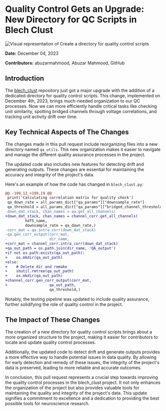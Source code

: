 # Quality Control Gets an Upgrade: New Directory for QC Scripts in Blech Clust

![Visual representation of Create a directory for quality control scripts](https://oaidalleapiprodscus.blob.core.windows.net/private/org-hj3a7zwinu5hXuZCuU2WvRFJ/user-o4AWhhARg4pLttg3dlHwlTci/img-wE08XsAk64HjddkFPXa3fRqv.png?st=2025-03-03T16%3A55%3A32Z&se=2025-03-03T18%3A55%3A32Z&sp=r&sv=2024-08-04&sr=b&rscd=inline&rsct=image/png&skoid=d505667d-d6c1-4a0a-bac7-5c84a87759f8&sktid=a48cca56-e6da-484e-a814-9c849652bcb3&skt=2025-03-03T02%3A07%3A37Z&ske=2025-03-04T02%3A07%3A37Z&sks=b&skv=2024-08-04&sig=EoMbKs58E4yDBinglE%2Ba3EDTb7CbxGDqR3AwIw%2By6Kg%3D)


**Date:** December 04, 2023

**Contributors:** abuzarmahmood, Abuzar Mahmood, GitHub

## Introduction

The [blech_clust](https://github.com/katzlabbrandeis/blech_clust) repository just got a major upgrade with the addition of a dedicated directory for quality control scripts. This change, implemented on December 4th, 2023, brings much-needed organization to our QC processes. Now we can more efficiently handle critical tasks like checking unit similarity, spotting bridged channels through voltage correlations, and tracking unit activity drift over time.

## Key Technical Aspects of The Changes

The changes made in this pull request include reorganizing files into a new directory named `qa_utils`. This new organization makes it easier to navigate and manage the different quality assurance processes in the project. 

The updated code also includes new features for detecting drift and generating outputs. These changes are essential for maintaining the accuracy and integrity of the project's data.

Here's an example of how the code has changed in `blech_clust.py`:

```diff
@@ -199,12 +199,19 @@
 print('Calculating correlation matrix for quality check')
 qa_down_rate = all_params_dict["qa_params"]["downsample_rate"]
 qa_threshold = all_params_dict["qa_params"]["bridged_channel_threshold"]
-down_dat_stack, chan_names = qa.get_all_channels(
+down_dat_stack, chan_names = channel_corr.get_all_channels(
         hdf5_name, 
         downsample_rate = qa_down_rate,)
-corr_mat = qa.intra_corr(down_dat_stack)
-qa.gen_corr_output(corr_mat, 
-                   dir_name, 
+corr_mat = channel_corr.intra_corr(down_dat_stack)
+qa_out_path = os.path.join(dir_name, 'QA_output')
+if not os.path.exists(qa_out_path):
+    os.mkdir(qa_out_path)
+else:
+    # Delete dir and remake
+    shutil.rmtree(qa_out_path)
+    os.mkdir(qa_out_path)
+channel_corr.gen_corr_output(corr_mat, 
+                   qa_out_path, 
                    qa_threshold,)
```
Notably, the testing pipeline was updated to include quality assurance, further solidifying the role of quality control in the project.

## The Impact of These Changes

The creation of a new directory for quality control scripts brings about a more organized structure to the project, making it easier for contributors to locate and update quality control processes. 

Additionally, the updated code to detect drift and generate outputs provides a more effective way to handle potential issues in data quality. By allowing for early detection and remedy of these issues, the integrity of the project's data is preserved, leading to more reliable and accurate outcomes.

In conclusion, this pull request represents a crucial step towards improving the quality control processes in the blech_clust project. It not only enhances the organization of the project but also provides valuable tools for maintaining the quality and integrity of the project's data. This update signifies a commitment to excellence and a dedication to providing the best possible tools for neuroscience research.
